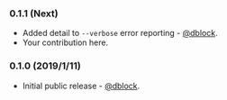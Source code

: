 ### 0.1.1 (Next)

* Added detail to `--verbose` error reporting - [@dblock](https://github.com/dblock).
* Your contribution here.

### 0.1.0 (2019/1/11)

* Initial public release - [@dblock](https://github.com/dblock).
